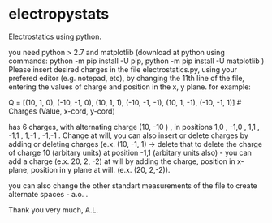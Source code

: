 # electropystats
Electrostatics using python.

you need python > 2.7 and matplotlib (download at python using commands: python -m pip install -U pip, python -m pip install -U matplotlib )
Please insert desired charges in the file electrostatics.py, using your prefered editor (e.g. notepad, etc), by changing the 11th line of the file, entering the values of charge and position in the x, y plane. for example:

Q = [(10, 1, 0), (-10, -1, 0), (10, 1, 1), (-10, -1, -1), (10, 1, -1), (-10, -1, 1)]  # Charges (Value, x-cord, y-cord)

has 6 charges, with alternating charge (10, -10 ) , in positions 1,0 , -1,0 , 1,1 , -1,1 , 1,-1 , -1,-1 . Change at will, you can also insert or delete charges by adding or deleting charges (e.x. (10, -1, 1) -> delete that to delete the charge of charge 10 (arbitary units) at position -1,1 (arbitary units also) - you can add a charge (e.x. 20, 2, -2) at will by adding the charge, position in x-plane, position in y plane at will. (e.x. (20, 2,-2)).

you can also change the other standart measurements of the file to create alternate spaces - a.o. .

Thank you very much,
A.L.
